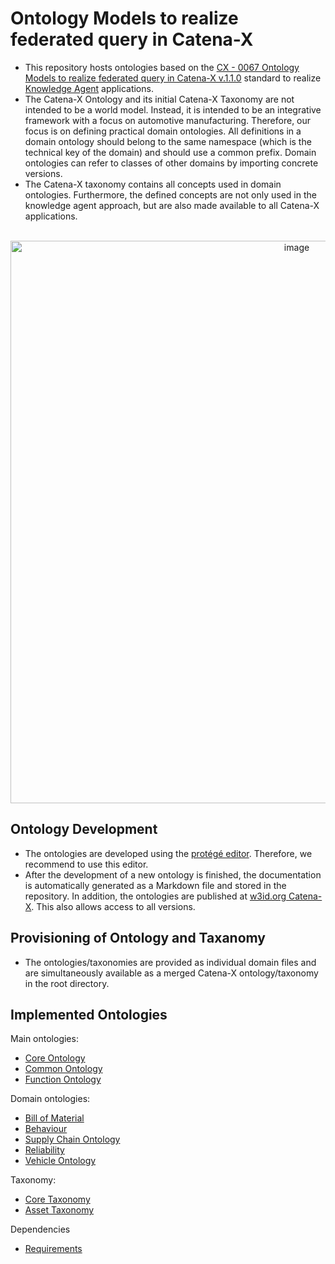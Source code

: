 <!--
 * Copyright (c) 2022,2023 Contributors to the Catena-X Association
 *
 * See the NOTICE file(s) distributed with this work for additional
 * information regarding copyright ownership.
 *
 * This program and the accompanying materials are made available under the
 * terms of the Apache License, Version 2.0 which is available at
 * https://www.apache.org/licenses/LICENSE-2.0.
 *
 * Unless required by applicable law or agreed to in writing, software
 * distributed under the License is distributed on an "AS IS" BASIS, WITHOUT
 * WARRANTIES OR CONDITIONS OF ANY KIND, either express or implied. See the
 * License for the specific language governing permissions and limitations
 * under the License.
 *
 * SPDX-License-Identifier: Apache-2.0
-->

# Ontology Models to realize federated query in Catena-X 

- This repository hosts ontologies based on the [CX - 0067 Ontology Models to realize federated query in Catena-X v.1.1.0](https://catenax-ev.github.io/docs/next/standards/CX-0067-OntologyModelsToRealizeFederatedQueryInCatenaX) standard to realize [Knowledge Agent](https://eclipse-tractusx.github.io/docs-kits/kits/knowledge-agents/adoption-view/intro) applications.
- The Catena-X Ontology and its initial Catena-X Taxonomy are not intended to be a world model. Instead, it is intended to be an integrative framework with a focus on automotive manufacturing. Therefore, our focus is on defining practical domain ontologies. All definitions in a domain ontology should belong to the same namespace (which is the technical key of the domain) and should use a common prefix. Domain ontologies can refer to classes of other domains by importing concrete versions.
- The Catena-X taxonomy contains all concepts used in domain ontologies. Furthermore, the defined concepts are not only used in the knowledge agent approach, but are also made available to all Catena-X applications.
</br>

<div align="center"  width="100%">
  <img src="images/ontologies.png" alt="image" width="900" height="auto" />
</div>

## Ontology Development

<!-- & Governance Process -->
<!-- The ontologies can be developed based on the ontology governance process.! -->
- The ontologies are developed using the [protégé editor](https://protege.stanford.edu/). Therefore, we recommend to use this editor.
- After the development of a new ontology is finished, the documentation is automatically generated as a Markdown file and stored in the repository. In addition, the ontologies are published at [w3id.org Catena-X](https://w3id.org/catenax). This also allows access to all versions.

## Provisioning of Ontology and Taxanomy

- The ontologies/taxonomies are provided as individual domain files and are simultaneously available as a merged Catena-X ontology/taxonomy in the root directory.

## Implemented Ontologies

Main ontologies:

- [Core Ontology](docs/core_ontology.md)
- [Common Ontology](docs/common_ontology.md)
- [Function Ontology](docs/function_ontology.md)

Domain ontologies:
- [Bill of Material](docs/bill-of-material_ontology.md)
- [Behaviour](docs/behaviour_ontology.md)
- [Supply Chain Ontology](docs/supply-chain_ontology.md)
- [Reliability](docs/reliability_ontology.md)
- [Vehicle Ontology](docs/vehicle_ontology.md)

Taxonomy:
- [Core Taxonomy](docs/core_taxonomy.md)
- [Asset Taxonomy](docs/asset_taxonomy.md)

Dependencies
- [Requirements](ontology_tools/requirements.txt)


